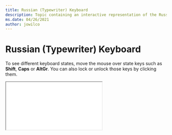 ```yaml
--- 
title: Russian (Typewriter) Keyboard 
description: Topic containing an interactive representation of the Russian (Typewriter) Keyboard 
ms.date: 04/26/2021 
author: jowilco 
--- 
```

 
# Russian (Typewriter) Keyboard 
 
To see different keyboard states, move the mouse over state keys such as **Shift**, **Caps** or **AltGr**. You can also lock or unlock those keys by clicking them. 
 
<iframe src="kbdru1.html"></iframe> 

